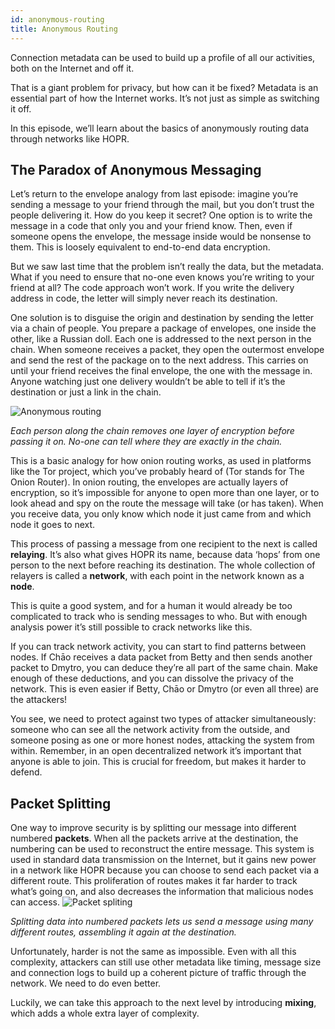 ```yaml
---
id: anonymous-routing
title: Anonymous Routing
---
```


Connection metadata can be used to build up a profile of all our activities, both on the Internet and off it.

That is a giant problem for privacy, but how can it be fixed? Metadata is an essential part of how the Internet works. It’s not just as simple as switching it off.

In this episode, we’ll learn about the basics of anonymously routing data through networks like HOPR.

## The Paradox of Anonymous Messaging

Let’s return to the envelope analogy from last episode: imagine you’re sending a message to your friend through the mail, but you don’t trust the people delivering it. How do you keep it secret? One option is to write the message in a code that only you and your friend know. Then, even if someone opens the envelope, the message inside would be nonsense to them. This is loosely equivalent to end-to-end data encryption.

But we saw last time that the problem isn’t really the data, but the metadata. What if you need to ensure that no-one even knows you’re writing to your friend at all? The code approach won’t work. If you write the delivery address in code, the letter will simply never reach its destination.

One solution is to disguise the origin and destination by sending the letter via a chain of people. You prepare a package of envelopes, one inside the other, like a Russian doll. Each one is addressed to the next person in the chain. When someone receives a packet, they open the outermost envelope and send the rest of the package on to the next address. This carries on until your friend receives the final envelope, the one with the message in. Anyone watching just one delivery wouldn’t be able to tell if it’s the destination or just a link in the chain.

![Anonymous routing](/img/core/anonymous_routing.png)

_Each person along the chain removes one layer of encryption before passing it on. No-one can tell where they are exactly in the chain._

This is a basic analogy for how onion routing works, as used in platforms like the Tor project, which you’ve probably heard of (Tor stands for The Onion Router). In onion routing, the envelopes are actually layers of encryption, so it’s impossible for anyone to open more than one layer, or to look ahead and spy on the route the message will take (or has taken). When you receive data, you only know which node it just came from and which node it goes to next.

This process of passing a message from one recipient to the next is called **relaying**. It’s also what gives HOPR its name, because data ‘hops’ from one person to the next before reaching its destination. The whole collection of relayers is called a **network**, with each point in the network known as a **node**.

This is quite a good system, and for a human it would already be too complicated to track who is sending messages to who. But with enough analysis power it’s still possible to crack networks like this.

If you can track network activity, you can start to find patterns between nodes. If Chāo receives a data packet from Betty and then sends another packet to Dmytro, you can deduce they’re all part of the same chain. Make enough of these deductions, and you can dissolve the privacy of the network. This is even easier if Betty, Chāo or Dmytro (or even all three) are the attackers!

You see, we need to protect against two types of attacker simultaneously: someone who can see all the network activity from the outside, and someone posing as one or more honest nodes, attacking the system from within. Remember, in an open decentralized network it’s important that anyone is able to join. This is crucial for freedom, but makes it harder to defend.

## Packet Splitting

One way to improve security is by splitting our message into different numbered **packets**. When all the packets arrive at the destination, the numbering can be used to reconstruct the entire message. This system is used in standard data transmission on the Internet, but it gains new power in a network like HOPR because you can choose to send each packet via a different route. This proliferation of routes makes it far harder to track what’s going on, and also decreases the information that malicious nodes can access.
![Packet spliting](/img/core/packet_spliting.gif)

_Splitting data into numbered packets lets us send a message using many different routes, assembling it again at the destination._

Unfortunately, harder is not the same as impossible. Even with all this complexity, attackers can still use other metadata like timing, message size and connection logs to build up a coherent picture of traffic through the network. We need to do even better.

Luckily, we can take this approach to the next level by introducing **mixing**, which adds a whole extra layer of complexity.
